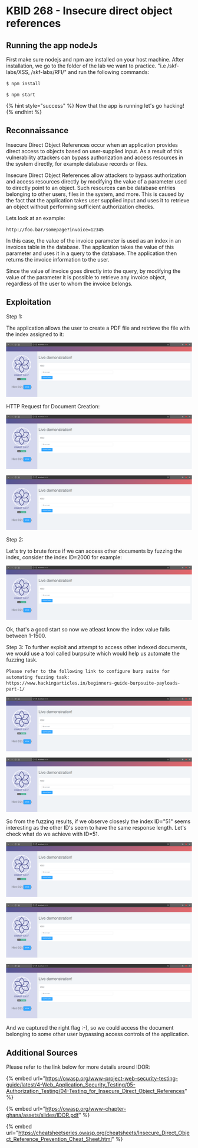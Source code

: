 # KBID 268 - Insecure direct object references

## Running the app nodeJs

First make sure nodejs and npm are installed on your host machine.
After installation, we go to the folder of the lab we want to practice.
"i.e /skf-labs/XSS, /skf-labs/RFI/" and run the following commands:

```
$ npm install
```

```
$ npm start
```

{% hint style="success" %}
Now that the app is running let's go hacking!
{% endhint %}

## Reconnaissance

Insecure Direct Object References occur when an application provides direct access to objects based on user-supplied input. As a result of this vulnerability attackers can bypass authorization and access resources in the system directly, for example database records or files.

Insecure Direct Object References allow attackers to bypass authorization and access resources directly by modifying the value of a parameter used to directly point to an object. Such resources can be database entries belonging to other users, files in the system, and more. This is caused by the fact that the application takes user supplied input and uses it to retrieve an object without performing sufficient authorization checks.

Lets look at an example:

```text
http://foo.bar/somepage?invoice=12345
```

In this case, the value of the invoice parameter is used as an index in an invoices table in the database. The application takes the value of this parameter and uses it in a query to the database. The application then returns the invoice information to the user.

Since the value of invoice goes directly into the query, by modifying the value of the parameter it is possible to retrieve any invoice object, regardless of the user to whom the invoice belongs.

## Exploitation

Step 1:

The application allows the user to create a PDF file and retrieve the file with the index assigned to it:

![](../../.gitbook/assets/nodejs/XSS/1.png)

HTTP Request for Document Creation:

![](../../.gitbook/assets/nodejs/XSS/1.png)

![](../../.gitbook/assets/nodejs/XSS/1.png)

Step 2:

Let's try to brute force if we can access other documents by fuzzing the index, consider the index ID=2000 for example:

![](../../.gitbook/assets/nodejs/XSS/1.png)

Ok, that's a good start so now we atleast know the index value falls between 1-1500.

Step 3: To further exploit and attempt to access other indexed documents, we would use a tool called burpsuite which would help us automate the fuzzing task.

```text
Please refer to the following link to configure burp suite for automating fuzzing task:
https://www.hackingarticles.in/beginners-guide-burpsuite-payloads-part-1/
```

![](../../.gitbook/assets/nodejs/XSS/1.png)

![](../../.gitbook/assets/nodejs/XSS/1.png)

So from the fuzzing results, if we observe closesly the index ID="51" seems interesting as the other ID's seem to have the same response length. Let's check what do we achieve with ID=51.

![](../../.gitbook/assets/nodejs/XSS/1.png)

![](../../.gitbook/assets/nodejs/XSS/1.png)

![](../../.gitbook/assets/nodejs/XSS/1.png)

And we captured the right flag :-\), so we could access the document belonging to some other user bypassing access controls of the application.

## Additional Sources

Please refer to the link below for more details around IDOR:

{% embed url="https://owasp.org/www-project-web-security-testing-guide/latest/4-Web_Application_Security_Testing/05-Authorization_Testing/04-Testing_for_Insecure_Direct_Object_References" %}

{% embed url="https://owasp.org/www-chapter-ghana/assets/slides/IDOR.pdf" %}

{% embed url="https://cheatsheetseries.owasp.org/cheatsheets/Insecure_Direct_Object_Reference_Prevention_Cheat_Sheet.html" %}
